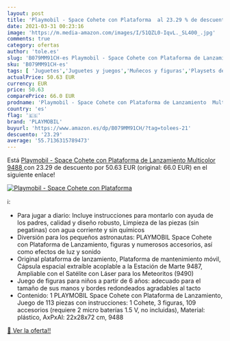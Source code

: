 ```yaml
---
layout: post
title: 'Playmobil - Space Cohete con Plataforma  al 23.29 % de descuento'
date: 2021-03-31 00:23:16
image: 'https://m.media-amazon.com/images/I/51QZL0-IqvL._SL400_.jpg'
comments: true
category: ofertas
author: 'tole.es'
slug: 'B079MM91CH-es Playmobil - Space Cohete con Plataforma de Lanzamiento...'
sku: 'B079MM91CH-es'
tags: [ 'Juguetes','Juguetes y juegos','Muñecos y figuras','Playsets de figuras de juguete para niños','playmobil', ]
actualPrice: 50.63 EUR
currency: EUR
price: 50.63
comparePrice: 66.0 EUR
prodname: 'Playmobil - Space Cohete con Plataforma de Lanzamiento  Multicolor  9488 '
country: 'es'
flag: '🇪🇸'
brand: 'PLAYMOBIL'
buyurl: 'https://www.amazon.es/dp/B079MM91CH/?tag=tolees-21'
descuento: '23.29'
average: '55.7136315789473'
---
```


Está [Playmobil - Space Cohete con Plataforma de Lanzamiento  Multicolor  9488 ](https://www.amazon.es/dp/B079MM91CH/?tag=tolees-21) con 23.29 de descuento por 50.63 EUR (original: 66.0 EUR) en el siguiente enlace!

[![Playmobil - Space Cohete con Plataforma ](https://m.media-amazon.com/images/I/51QZL0-IqvL._SL400_.jpg)](https://www.amazon.es/dp/B079MM91CH/?tag=tolees-21)

ℹ️:

- Para jugar a diario: Incluye instrucciones para montarlo con ayuda de los padres, calidad y diseño robusto, Limpieza de las piezas (sin pegatinas) con agua corriente y sin químicos
- Diversión para los pequeños astronautas: PLAYMOBIL Space Cohete con Plataforma de Lanzamiento, figuras y numerosos accesorios, así como efectos de luz y sonido
- Original plataforma de lanzamiento, Plataforma de mantenimiento móvil, Cápsula espacial extraíble acoplable a la Estación de Marte 9487, Ampliable con el Satélite con Láser para los Meteoritos (9490)
- Juego de figuras para niños a partir de 6 años: adecuado para el tamaño de sus manos y bordes redondeados agradables al tacto
- Contenido: 1 PLAYMOBIL Space Cohete con Plataforma de Lanzamiento, Juego de 113 piezas con instrucciones: 1 Cohete, 3 figuras, 109 accesorios (requiere 2 micro baterías 1.5 V, no incluidas), Material: plástico, AxPxAl: 22x28x72 cm, 9488

[🛒 Ver la oferta!!](https://www.amazon.es/dp/B079MM91CH/?tag=tolees-21)
